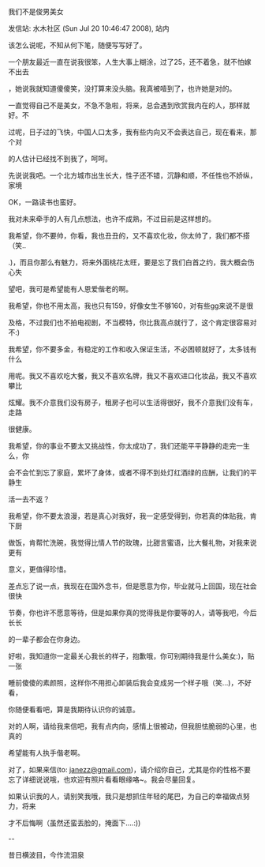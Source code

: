 我们不是俊男美女

发信站: 水木社区 (Sun Jul 20 10:46:47 2008), 站内





该怎么说呢，不知从何下笔，随便写写好了。



一个朋友最近一直在说我很笨，人生大事上糊涂，过了25，还不着急，就不怕嫁不出去

，她说我就知道傻傻笑，没打算来没头脑。我真被噎到了，也许她是对的。



一直觉得自己不是美女，不急不急啦，将来，总会遇到欣赏我内在的人，那样就好。不

过呢，日子过的飞快，中国人口太多，我有些内向又不会表达自己，现在看来，那个对

的人估计已经找不到我了，呵呵。



先说说我吧。一个北方城市出生长大，性子还不错，沉静和顺，不任性也不娇纵，家境

OK，一路读书也蛮好。



我对未来牵手的人有几点想法，也许不成熟，不过目前是这样想的。



我希望，你不要帅，你看，我也丑丑的，又不喜欢化妆，你太帅了，我们都不搭（笑..

.)，而且你那么有魅力，将来外面桃花太旺，要是忘了我们白首之约，我大概会伤心失

望吧，我可是希望能有人恩爱偕老的啊。



我希望，你也不用太高，我也只有159，好像女生不够160，对有些gg来说不是很

及格，不过我们也不拍电视剧，不当模特，你比我高点就行了，这个肯定很容易对不:)



我希望，你不要多金，有稳定的工作和收入保证生活，不必困顿就好了，太多钱有什么

用呢。我又不喜欢吃大餐，我又不喜欢名牌，我又不喜欢进口化妆品，我又不喜欢攀比

炫耀。我不介意我们没有房子，租房子也可以生活得很好，我不介意我们没有车，走路

很健康。



我希望，你的事业不要太又挑战性，你太成功了，我们还能平平静静的走完一生么，你

会不会忙到忘了家庭，累坏了身体，或者不得不到处灯红酒绿的应酬，让我们的平静生

活一去不返？



我希望，你不要太浪漫，若是真心对我好，我一定感受得到，你若真的体贴我，肯下厨

做饭，肯帮忙洗碗，我觉得比情人节的玫瑰，比甜言蜜语，比大餐礼物，对我来说更有

意义，更值得珍惜。



差点忘了说一点，我现在在国外念书，但是愿意为你，毕业就马上回国，现在社会很快

节奏，你也许不愿意等待，但是如果你真的觉得我是你要等的人，请等我吧，今后长长

的一辈子都会在你身边。



好啦，我知道你一定最关心我长的样子，抱歉哦，你可别期待我是什么美女:)，贴一张

睡前傻傻的素颜照，这样你不用担心卸装后我会变成另一个样子哦（笑...)，不好看，

你随便看看吧，算是我期待认识你的诚意。



对的人啊，请给我来信吧，我有点内向，感情上很被动，但我胆怯脆弱的心里，也真的

希望能有人执手偕老啊。



对了，如果来信(to: janezz@gmail.com)，请介绍你自己，尤其是你的性格不要忘了详细说说哦，也欢迎有照片看看眼缘咯~。我会尽量回复。



如果认识我的人，请别笑我哦，我只是想抓住年轻的尾巴，为自己的幸福做点努力，将来

才不后悔啊（虽然还蛮丢脸的，掩面下....:))







--







昔日横波目，今作流泪泉

